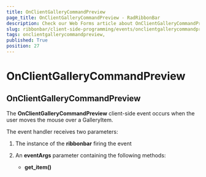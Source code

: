 ```yaml
---
title: OnClientGalleryCommandPreview 
page_title: OnClientGalleryCommandPreview - RadRibbonBar
description: Check our Web Forms article about OnClientGalleryCommandPreview.
slug: ribbonbar/client-side-programming/events/onclientgallerycommandpreview-
tags: onclientgallerycommandpreview,
published: True
position: 27
---
```


# OnClientGalleryCommandPreview 



## OnClientGalleryCommandPreview

The **OnClientGalleryCommandPreview** client-side event occurs when the user moves the mouse over a GalleryItem.

The event handler receives two parameters:

1. The instance of the **ribbonbar** firing the event

1. An **eventArgs** parameter containing the following methods:

	* **get_item()**
